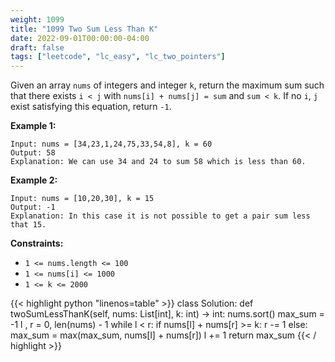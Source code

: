 ```yaml
---
weight: 1099
title: "1099 Two Sum Less Than K"
date: 2022-09-01T00:00:00-04:00
draft: false
tags: ["leetcode", "lc_easy", "lc_two_pointers"]
---
```


Given an array `nums` of integers and integer `k`, return the maximum sum such that there exists `i < j` with `nums[i] + nums[j] = sum` and `sum < k`. If no `i`, `j` exist satisfying this equation, return `-1`.

**Example 1:**
```
Input: nums = [34,23,1,24,75,33,54,8], k = 60
Output: 58
Explanation: We can use 34 and 24 to sum 58 which is less than 60.
```
**Example 2:**
```
Input: nums = [10,20,30], k = 15
Output: -1
Explanation: In this case it is not possible to get a pair sum less that 15.
```

**Constraints:**
- `1 <= nums.length <= 100`
- `1 <= nums[i] <= 1000`
- `1 <= k <= 2000`

<div class="tabs"></div>
<div class="tab-content">
<div id="python" class="lang">
{{< highlight python "linenos=table" >}}
class Solution:
    def twoSumLessThanK(self, nums: List[int], k: int) -> int:
        nums.sort()
        max_sum = -1
        l , r = 0, len(nums) - 1
        while l < r:
            if nums[l] + nums[r] >= k:
                r -= 1
            else:
                max_sum = max(max_sum, nums[l] + nums[r])
                l += 1
        return max_sum
{{< / highlight >}}
</div>
</div>
